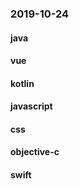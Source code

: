 ### 2019-10-24

#### java

#### vue

#### kotlin

#### javascript

#### css

#### objective-c

#### swift
